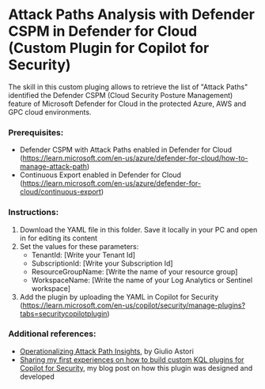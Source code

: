 # Attack Paths Analysis with Defender CSPM in Defender for Cloud (Custom Plugin for Copilot for Security) 

The skill in this custom pluging allows to retrieve the list of "Attack Paths" identified the Defender CSPM (Cloud Security Posture Management) feature of Microsoft Defender for Cloud in the protected Azure, AWS and GPC cloud environments.


### Prerequisites:
* Defender CSPM with Attack Paths enabled in Defender for Cloud (https://learn.microsoft.com/en-us/azure/defender-for-cloud/how-to-manage-attack-path)
* Continuous Export enabled in Defender for Cloud (https://learn.microsoft.com/en-us/azure/defender-for-cloud/continuous-export)


### Instructions: 
1. Download the YAML file in this folder. Save it locally in your PC and open in for editing its content
2. Set the values for these parameters: 
    * TenantId: [Write your Tenant Id]
    * SubscriptionId: [Write your Subscription Id]
    * ResourceGroupName: [Write the name of your resource group]
    * WorkspaceName: [Write the name of your Log Analytics or Sentinel workspace] 
3. Add the plugin by uploading the YAML in Copilot for Security (https://learn.microsoft.com/en-us/copilot/security/manage-plugins?tabs=securitycopilotplugin)


### Additional references: 
* [Operationalizing Attack Path Insights](https://techcommunity.microsoft.com/t5/microsoft-defender-for-cloud/operationalizing-attack-path-insights/ba-p/4121643), by Giulio Astori
* [Sharing my first experiences on how to build custom KQL plugins for Copilot for Security](https://www.linkedin.com/feed/update/urn:li:activity:7199175292278505472/), my blog post on how this plugin was designed and developed